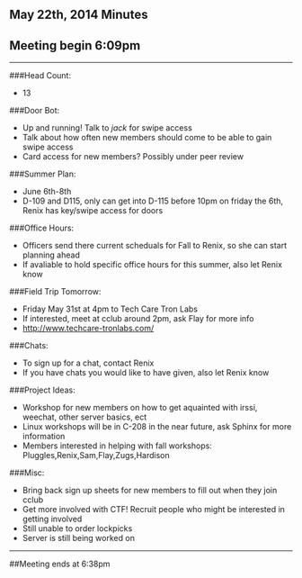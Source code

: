 ## May 22th, 2014 Minutes
 
## Meeting begin 6:09pm
 
  - - -
 
###Head Count:
 * 13
 
###Door Bot:
 * Up and running! Talk to _jack_ for swipe access
 * Talk about how often new members should come to be able to gain swipe access
 * Card access for new members? Possibly under peer review
 
###Summer Plan:
 * June 6th-8th
 * D-109 and D115, only can get into D-115 before 10pm on friday the 6th, Renix has key/swipe access for doors
 
###Office Hours:
 * Officers send there current scheduals for Fall to Renix, so she can start planning ahead
 * If avaliable to hold specific office hours for this summer, also let Renix know

###Field Trip Tomorrow:
 * Friday May 31st at 4pm to Tech Care Tron Labs
 * If interested, meet at cclub around 2pm, ask Flay for more info
 * http://www.techcare-tronlabs.com/
 
###Chats:
 * To sign up for a chat, contact Renix
 * If you have chats you would like to have given, also let Renix know
 
###Project Ideas:
 * Workshop for new members on how to get aquainted with irssi, weechat, other server basics, ect
 * Linux workshops will be in C-208 in the near future, ask Sphinx for more information
 * Members interested in helping with fall workshops: Pluggles,Renix,Sam,Flay,Zugs,Hardison

###Misc:
 * Bring back sign up sheets for new members to fill out when they join cclub
 * Get more involved with CTF! Recruit people who might be interested in getting involved
 * Still unable to order lockpicks
 * Server is still being worked on
 
 - - - 
 
##Meeting ends at 6:38pm
